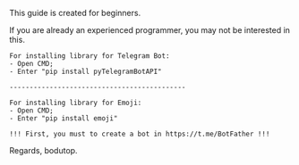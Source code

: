 This guide is created for beginners. 

If you are already an experienced programmer, you may not be interested in this.

    For installing library for Telegram Bot:
    - Open CMD;
    - Enter "pip install pyTelegramBotAPI"

    --------------------------------------------
    
    For installing library for Emoji:
    - Open CMD;
    - Enter "pip install emoji"

    !!! First, you must to create a bot in https://t.me/BotFather !!!

Regards, bodutop.
